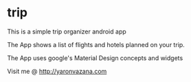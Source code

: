 # trip
This is a simple trip organizer android app

The App shows a list of flights and hotels planned on your trip.

The App uses google's Material Design concepts and widgets

Visit me @
http://yaronvazana.com
